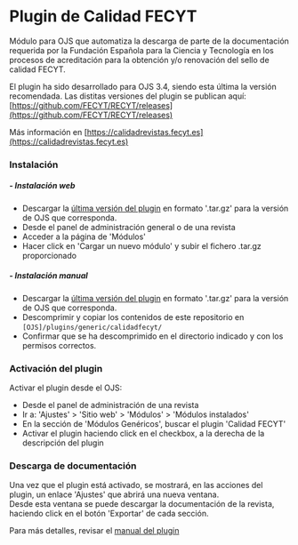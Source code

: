 # Plugin de Calidad FECYT

Módulo para OJS que automatiza la descarga de parte de la documentación requerida por la Fundación Española para la Ciencia y Tecnología en los procesos de acreditación para la obtención y/o renovación del sello de calidad FECYT.

El plugin ha sido desarrollado para OJS 3.4, siendo esta última la versión recomendada.
Las distitas versiones del plugin se publican aquí: [https://github.com/FECYT/RECYT/releases](https://github.com/FECYT/RECYT/releases)

Más información en [https://calidadrevistas.fecyt.es](https://calidadrevistas.fecyt.es)

### Instalación

##### - Instalación web

- Descargar la [última versión del plugin](https://github.com/FECYT/RECYT/releases) en formato '.tar.gz' para la versión de OJS que corresponda.
- Desde el panel de administración general o de una revista
- Acceder a la página de 'Módulos'
- Hacer click en 'Cargar un nuevo módulo' y subir el fichero .tar.gz proporcionado

##### - Instalación manual

- Descargar la [última versión del plugin](https://github.com/FECYT/RECYT/releases) en formato '.tar.gz' para la versión de OJS que corresponda.
- Descomprimir y copiar los contenidos de este repositorio en `[OJS]/plugins/generic/calidadfecyt/`
- Confirmar que se ha descomprimido en el directorio indicado y con los permisos correctos.

### Activación del plugin

Activar el plugin desde el OJS:

- Desde el panel de administración de una revista
- Ir a: 'Ajustes' > 'Sitio web' > 'Módulos' > 'Módulos instalados'
- En la sección de 'Módulos Genéricos', buscar el plugin 'Calidad FECYT'
- Activar el plugin haciendo click en el checkbox, a la derecha de la descripción del plugin

### Descarga de documentación

Una vez que el plugin está activado, se mostrará, en las acciones del plugin, un enlace 'Ajustes' que abrirá una nueva ventana.  
Desde esta ventana se puede descargar la documentación de la revista, haciendo click en el botón 'Exportar' de cada sección.

Para más detalles, revisar el [manual del plugin](Plugin-FECYT-Glaux.pdf)
